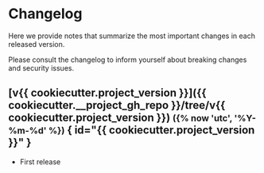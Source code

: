 # Changelog

Here we provide notes that summarize the most important changes in each released version.

Please consult the changelog to inform yourself about breaking changes and security issues.

## [v{{ cookiecutter.project_version }}]({{ cookiecutter.__project_gh_repo }}/tree/v{{ cookiecutter.project_version }}) <small>({% now 'utc', '%Y-%m-%d' %})</small> { id="{{ cookiecutter.project_version }}" }

* First release


